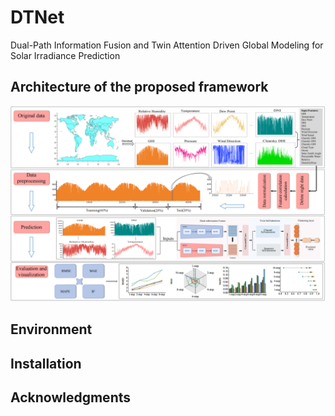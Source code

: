 # DTNet
Dual-Path Information Fusion and Twin Attention Driven Global Modeling for Solar Irradiance Prediction

## Architecture of the proposed framework


![img1](imgs/img.png)

## Environment




## Installation



   
   
## Acknowledgments





